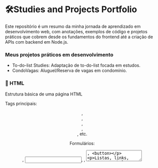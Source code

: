 # 🛠️Studies and Projects Portfolio

Este repositório é um resumo da minha jornada de aprendizado em desenvolvimento web, com anotações, exemplos de código e projetos práticos que cobrem desde os fundamentos do frontend até a criação de APIs com backend em Node.js.

### Meus projetos práticos em desenvolvimento

- To-do-list Studies: Adaptação de to-do-list focada em estudos.
- CondoVagas: Aluguel/Reserva de vagas em condomínio.

### 📝 HTML

Estrutura básica de uma página HTML

Tags principais: <header>, <main>, <footer>, <section>, <article>, etc.

Formulários: <form>, <input>, <label>, <textarea>, <button>

Listas, links, imagens e tabelas

### ✒️ CSS

Seletores e propriedades básicas (cores, margens, fontes, espaçamento)

Flexbox e Grid Layout

Estilização de formulários

Media queries (responsividade)

Classes utilitárias

### 💻 JavaScript (JS)

Fundamentos

Variáveis (let, const)

Funções, condicionais, loops

Manipulação do DOM

Eventos (click, submit, etc.)

Armazenamento local (localStorage)

### 📖 TypeScript (TS)

Tipagem estática

Tipos básicos: string, number, boolean, array, object

interface, type, union, optional

Tipagem de funções e objetos

Uso com React

### ⚛️ React (JS/TS)

Fundamentos

Componentes funcionais

Props e estado (useState)

Eventos e listas com .map()

Condicionais no JSX

Ciclo de Vida com useEffect

Executar código ao montar o componente

Simular requisições de API com setTimeout

Salvar e carregar dados do localStorage com useEffect

Componentes Pai e Filho

Lifting state up

Passar funções como props

Projetos

To-do list com React e localStorage

Separar responsavelmente estado e lógica

### 🧱 Backend com Node.js + Express

Conceitos

O que é backend, HTTP, REST, JSON, APIs

Estrutura básica de uma API REST com Express

Rotas HTTP

GET para listar

POST para criar

PUT e PATCH para atualizar

DELETE para remover

Manipulação de dados

req.body para ler dados enviados

req.params para acessar parâmetros da rota

res.status().json() para responder com status HTTP e dados

Middleware

express.json() para ler corpo JSON

Middleware de log personalizado

Estrutura

Separar rotas, controladores e middlewares

Projeto: API de Tarefas

CRUD completo em memória

Filtros de tarefas concluídas e não concluídas

Middleware de log